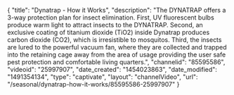 {
    "title": "Dynatrap - How it Works",
    "description": "The DYNATRAP offers a 3-way protection plan for insect elimination. First, UV fluorescent bulbs produce warm light to attract insects to the DYNATRAP. Second, an exclusive coating of titanium dioxide (TiO2) inside Dynatrap produces carbon dioxide (CO2), which is irresistible to mosquitos. Third, the insects are lured to the powerful vacuum fan, where they are collected and trapped into the retaining cage away from the area of usage providing the user safe pest protection and comfortable living quarters.",
    "channelid": "85595586",
    "videoid": "25997907",
    "date_created": "1454023863",
    "date_modified": "1491354134",
    "type": "captivate",
    "layout": "channelVideo",
    "url": "\/seasonal\/dynatrap-how-it-works\/85595586-25997907"
}